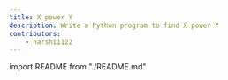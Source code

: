 ```yaml
---
title: X power Y
description: Write a Python program to find X power Y
contributors:
    - harshi1122
---
```


import README from "./README.md"

<README />
